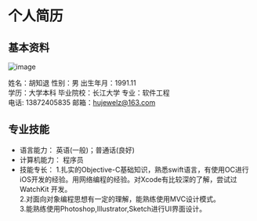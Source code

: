 个人简历
==========
基本资料
----------
![image](https://github.com/huluobobo/Personalresume/raw/master/sources/me.png)<br>

姓名：胡知退		性别：男		出生年月：1991.11 <br>
学历：大学本科	毕业院校：长江大学		专业：软件工程 <br>
电话: 13872405835		邮箱：hujewelz@163.com <br>

专业技能
--------
* 语言能力： 英语(一般)；普通话(良好) 
* 计算机能力： 程序员 
* 技能专长： 
  1.扎实的Objective-C基础知识，熟悉swift语言，有使用OC进行iOS开发的经验。用网络编程的经验。对Xcode有比较深的了解，尝试过WatchKit     开发。<br>
  2.对面向对象编程思想有一定的理解，能熟练使用MVC设计模式。<br>
  3.能熟练使用Photoshop,Illustrator,Sketch进行UI界面设计。

